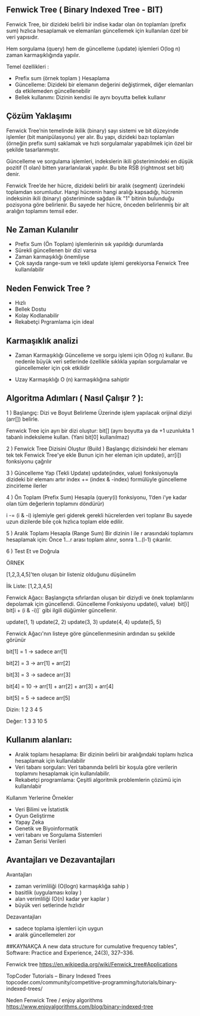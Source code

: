 
## Fenwick Tree ( Binary Indexed Tree - BIT)


Fenwick Tree, bir dizideki belirli bir indise kadar olan ön toplamları (prefix sum) hızlıca hesaplamak ve elemanları güncellemek için kullanılan özel bir veri yapısıdır.

Hem sorgulama (query) hem de güncelleme (update) işlemleri O(log n) zaman karmaşıklığında yapılır.  


Temel özellikleri :

- Prefix sum (örnek toplam ) Hesaplama  
- Güncelleme: Dizideki bir elemanın değerini değiştirmek, diğer elemanları da etkilemeden güncellenebilir
- Bellek kullanımı: Dizinin kendisi ile aynı boyutta bellek kullanır


## Çözüm Yaklaşımı 

Fenwick Tree’nin temelinde ikilik (binary) sayı sistemi ve bit düzeyinde işlemler (bit manipülasyonu) yer alır. Bu yapı, dizideki bazı toplamları (örneğin prefix sum) saklamak ve hızlı sorgulamalar yapabilmek için özel bir şekilde tasarlanmıştır.

Güncelleme ve sorgulama işlemleri, indekslerin ikili gösterimindeki en düşük pozitif (1 olan) bitten yararlanılarak yapılır. Bu bite RSB (rightmost set bit) denir.

Fenwick Tree’de her hücre, dizideki belirli bir aralık (segment) üzerindeki toplamdan sorumludur. Hangi hücrenin hangi aralığı kapsadığı, hücrenin indeksinin ikili (binary) gösteriminde sağdan ilk "1" bitinin bulunduğu pozisyona göre belirlenir. Bu sayede her hücre, önceden belirlenmiş bir alt aralığın toplamını temsil eder.


## Ne Zaman Kulanılır

- Prefix Sum (Ön Toplam) işlemlerinin sık yapıldığı durumlarda
- Sürekli güncellenen bir dizi varsa
- Zaman karmaşıklığı önemliyse
- Çok sayıda range-sum ve tekli update işlemi gerekiyorsa Fenwick Tree kullanılabilir


## Neden Fenwick Tree ?
- Hızlı
- Bellek Dostu 
- Kolay Kodlanabilir
- Rekabetçi Prgramlama için ideal 



## Karmaşıklık analizi

- Zaman Karmaşıklığı 
Güncelleme ve sorgu işlemi için O(log n) kullanır. Bu nedenle büyük veri setlerinde özellikle sıklıkla yapılan sorgulamalar ve güncellemeler için çok etkilidir

- Uzay Karmaşıklığı 
O (n) karmaşıklığına sahiptir 









## Algoritma Adımları ( Nasıl Çalışır ? ):

  1 ) Başlangıç: Dizi ve Boyut Belirleme Üzerinde işlem yapılacak orijinal diziyi (arr[]) belirle.

  Fenwick Tree için ayrı bir dizi oluştur: 
  bit[] (aynı boyutta ya da +1 uzunlukta 1 tabanlı indeksleme kullan. (Yani bit[0] kullanılmaz)

  2 ) Fenwick Tree Dizisini Oluştur (Build )
  Başlangıç dizisindeki her elemanı tek tek Fenwick Tree'ye ekle
  Bunun için her eleman için update(i, arr[i]) fonksiyonu çağrılır

  3 ) Güncelleme Yap (Tekli Update) 
  update(index, value) fonksiyonuyla dizideki bir elemanı artır
  index += (index & -index) formülüyle güncelleme zincirleme ilerler

  4 ) Ön Toplam (Prefix Sum) Hesapla (query(i) fonksiyonu, 1’den i’ye kadar olan tüm değerlerin toplamını döndürür)

  i -= (i & -i) işlemiyle geri giderek gerekli hücrelerden veri toplanır
  Bu sayede uzun dizilerde bile çok hızlıca toplam elde edilir.

  5 ) Aralık Toplamı Hesapla (Range Sum)
  Bir dizinin l ile r arasındaki toplamını hesaplamak için:
  Önce 1...r arası toplam alınır, sonra 1...(l-1) çıkarılır.

  6 ) Test Et ve Doğrula






ÖRNEK

[1,2,3,4,5]'ten oluşan bir listeniz olduğunu düşünelim

İlk Liste: 
[1,2,3,4,5]

Fenwick Ağacı: Başlangıçta sıfırlardan oluşan bir diziydi ve önek toplamlarını depolamak için güncellendi.
Güncelleme Fonksiyonu
update(i, value)` `bit[i]` `bit[i + (i & -i)]` gibi ilgili düğümler güncellenir.

update(1, 1)
update(2, 2)
update(3, 3)
update(4, 4)
update(5, 5)


Fenwick Ağacı'nın listeye göre güncellenmesinin ardından su şekilde görünür


bit[1] = 1 → sadece arr[1]

bit[2] = 3 → arr[1] + arr[2]

bit[3] = 3 → sadece arr[3]

bit[4] = 10 → arr[1] + arr[2] + arr[3] + arr[4]

bit[5] = 5 → sadece arr[5] 

Dizin:  1 2 3 4 5

Değer:  1 3 3 10 5

## Kullanım alanları:
- Aralık toplamı hesaplama: Bir dizinin belirli bir aralığındaki toplamı hızlıca hesaplamak için kullanılabilir 
- Veri tabanı sorguları: Veri tabanında belirli bir koşula göre verilerin toplamını hesaplamak için kullanılabilir.
- Rekabetçi programlama: Çeşitli algoritmik problemlerin çözümü için kullanılabir


Kullanım Yerlerine Örnekler 
- Veri Bilimi ve İstatistik
- Oyun Geliştirme
- Yapay Zeka
- Genetik ve Biyoinformatik 
- veri tabanı ve Sorgulama Sistemleri
- Zaman Serisi Verileri



## Avantajları ve Dezavantajları 

Avantajları
- zaman verimliliği (O(logn) karmaşıklığa sahip )
- basitlik (uygulaması kolay )
- alan verimliliği (O(n) kadar yer kaplar )
- büyük veri setlerinde hızlıdır  

Dezavantajları 
- sadece toplama işlemleri için uygun 
- aralık güncellemeleri zor 







##KAYNAKÇA
A new data structure for cumulative frequency tables", Software: Practice and Experience, 24(3), 327–336.

Fenwick tree 
https://en.wikipedia.org/wiki/Fenwick_tree#Applications

TopCoder Tutorials – Binary Indexed Trees
topcoder.com/community/competitive-programming/tutorials/binary-indexed-trees/

Neden Fenwick Tree / enjoy algorithms
https://www.enjoyalgorithms.com/blog/binary-indexed-tree

